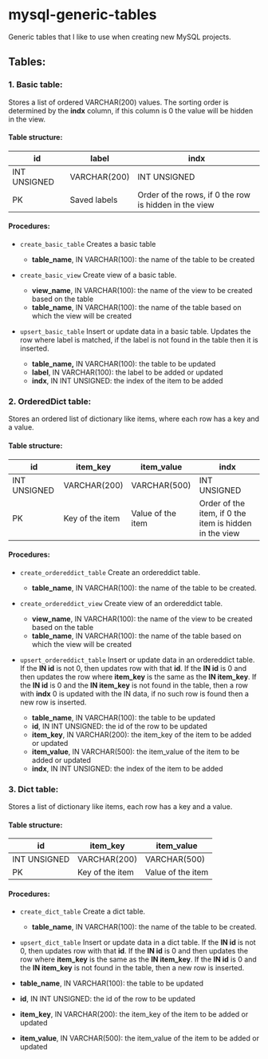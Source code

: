 # mysql-generic-tables
Generic tables that I like to use when creating new MySQL projects.


## Tables: 

### 1. Basic table: 

Stores a list of ordered VARCHAR(200) values. The sorting order is determined by the **indx** column, if this column is 0 the value will be hidden in the view.

#### Table structure:
 id | label | indx 
----|-------|------
INT UNSIGNED | VARCHAR(200) | INT UNSIGNED 
PK | Saved labels | Order of the rows, if 0 the row is hidden in the view 

#### Procedures:

* `create_basic_table`
Creates a basic table
  * **table_name**, IN VARCHAR(100): the name of the table to be created

* `create_basic_view` 
Create view of a basic table.
   * **view_name**, IN VARCHAR(100): the name of the view to be created based on the table
   * **table_name**, IN VARCHAR(100): the name of the table based on which the view will be created

* `upsert_basic_table` 
Insert or update data in a basic table.
Updates the row where label is matched, if the label is not found in the table then it is inserted.
  * **table_name,** IN VARCHAR(100): the table to be updated
  * **label**, IN VARCHAR(100): the label to be added or updated
  * **indx**, IN INT UNSIGNED: the index of the item to be added


### 2. OrderedDict table:

Stores an ordered list of dictionary like items, where each row has a key and a value.

#### Table structure: 
id | item_key | item_value | indx
---|----------|------------|------
INT UNSIGNED | VARCHAR(200) | VARCHAR(500) | INT UNSIGNED
PK | Key of the item | Value of the item | Order of the item, if 0 the item is hidden in the view
	
#### Procedures:
- `create_ordereddict_table`
Create an ordereddict table.
  - **table_name**, IN VARCHAR(100): the name of the table to be created.

- `create_ordereddict_view`
Create view of an ordereddict table.
  - **view_name**, IN VARCHAR(100): the name of the view to be created based on the table
  - **table_name**, IN VARCHAR(100): the name of the table based on which the view will be created

- `upsert_ordereddict_table`
Insert or update data in an ordereddict table.
If the **IN id** is not 0, then updates row with that **id**.
If the **IN id** is 0 and then updates the row where **item_key** is the same as the **IN item_key**.
If the **IN id** is 0 and the **IN item_key** is not found in the table, then a row with **indx** 0 is updated with the IN data, if no such row is found then a new row is inserted.
  - **table_name**, IN VARCHAR(100): the table to be updated
  - **id**, IN INT UNSIGNED: the id of the row to be updated
  - **item_key**, IN VARCHAR(200): the item_key of the item to be added or updated
  - **item_value**, IN VARCHAR(500): the item_value of the item to be added or updated
  - **indx**, IN INT UNSIGNED: the index of the item to be added




### 3. Dict table:

Stores a list of dictionary like items, each row has a key and a value.

#### Table structure:
id | item_key | item_value
---|----------|-----------
INT UNSIGNED | VARCHAR(200) | VARCHAR(500)
PK | Key of the item | Value of the item


#### Procedures:

- `create_dict_table`
Create a dict table.
  - **table_name**, IN VARCHAR(100): the name of the table to be created.


- `upsert_dict_table`
Insert or update data in a dict table.
If the **IN id** is not 0, then updates row with that **id**.
If the **IN id** is 0 and then updates the row where **item_key** is the same as the **IN item_key**.
If the **IN id** is 0 and the **IN item_key** is not found in the table, then a new row is inserted.
- **table_name**, IN VARCHAR(100): the table to be updated
- **id**, IN INT UNSIGNED: the id of the row to be updated
- **item_key**, IN VARCHAR(200): the item_key of the item to be added or updated
- **item_value**, IN VARCHAR(500): the item_value of the item to be added or updated


